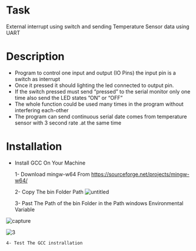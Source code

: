 # Task
External interrupt using switch and sending Temperature Sensor data using UART

# Description

- Program to control one input and output (IO Pins) the input pin is a switch as interrupt 
- Once it pressed it should lighting the led connected to output pin.
- If the switch pressed must send “pressed” to the serial monitor only one time also send the LED states ”ON” or “OFF”
- The whole function could be used many times in the program without interfering each-other
- The program can send continuous serial date comes from temperature sensor with 3 second rate .at the same time


# Installation

 - Install GCC On Your Machine
 
     1- Download mingw-w64 From https://sourceforge.net/projects/mingw-w64/
     
     2- Copy The bin Folder Path
 ![untitled](https://user-images.githubusercontent.com/33217386/42107796-f21569c8-7bd8-11e8-9411-fcf6f9ed4007.png)
 
     3- Past The Path of the bin Folder in the Path windows Environmental Variable
       
![capture](https://user-images.githubusercontent.com/33217386/42108232-35c5cd1a-7bda-11e8-8843-667e76c8dee0.PNG)


![3](https://user-images.githubusercontent.com/33217386/42110253-b5bea07c-7be0-11e8-8ae9-991b991e5474.PNG)


    4- Test The GCC instrallation
